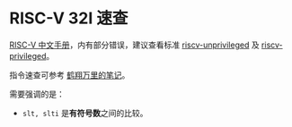 # RISC-V 32I 速查

[RISC-V 中文手册](http://riscvbook.com/chinese/RISC-V-Reader-Chinese-v2p1.pdf)，内有部分错误，建议查看标准 [riscv-unprivileged](https://github.com/riscv/riscv-isa-manual/releases/download/20240411/unpriv-isa-asciidoc.pdf) 及 [riscv-privileged](https://github.com/riscv/riscv-isa-manual/releases/download/20240411/priv-isa-asciidoc.pdf)。

指令速查可参考 [鹤翔万里的笔记](https://note.tonycrane.cc/cs/pl/riscv/unprivileged/)。

需要强调的是：

* `slt, slti` 是**有符号数**之间的比较。
